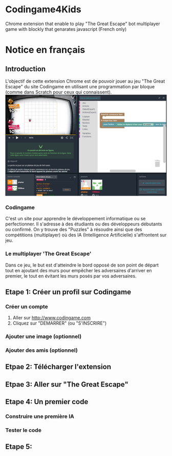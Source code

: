 # Codingame4Kids 
Chrome extension that enable to play "The Great Escape" bot multiplayer game with blockly that genarates javascript (French only)

# Notice en français 

## Introduction
L'objectif de cette extension Chrome est de pouvoir jouer au jeu "The Great Escape" du site Codingame en utilisant une programmation par bloque (comme dans Scratch pour ceux qui connaissent). 
![screenshot](pictures/screenshot.jpg)
### Codingame
C'est un site pour apprendre le développement informatique ou se perfectionner.
Il s'adresse à des étudiants ou des développeurs débutants ou confirmé.
On y trouve des "Puzzles" à résoudre ainsi que des compétitions (multiplayer) où des IA (Intelligence Artificielle) s'affrontent sur jeu.
### Le multiplayer 'The Great Escape'
Dans ce jeu, le but est d'atteindre le bord opposé de son point de départ tout en ajoutant des murs pour empêcher les adversaires d'arriver en premier, le tout en évitant les murs posés par vos adversaires.
## Etape 1: Créer un profil sur Codingame
### Créer un compte
1. Aller sur http://www.codingame.com
2. Cliquez sur "DEMARRER" (ou "S'INSCRIRE")

### Ajouter une image (optionnel)

### Ajouter des amis (optionnel)

## Etpae 2: Télécharger l'extension

## Etpae 3: Aller sur "The Great Escape"

## Etape 4: Un premier code

### Construire une première IA

### Tester le code

###

## Etape 5: 

